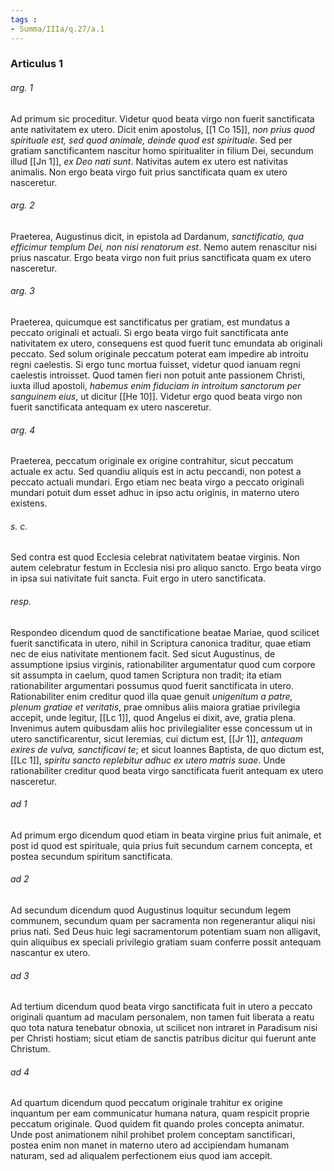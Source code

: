 ```yaml
---
tags : 
- Summa/IIIa/q.27/a.1
---
```


### Articulus 1

###### arg. 1
Ad primum sic proceditur. Videtur quod beata virgo non fuerit sanctificata ante nativitatem ex utero. Dicit enim apostolus, [[1 Co 15]], *non prius quod spirituale est, sed quod animale, deinde quod est spirituale*. Sed per gratiam sanctificantem nascitur homo spiritualiter in filium Dei, secundum illud [[Jn 1]], *ex Deo nati sunt*. Nativitas autem ex utero est nativitas animalis. Non ergo beata virgo fuit prius sanctificata quam ex utero nasceretur.

###### arg. 2
Praeterea, Augustinus dicit, in epistola ad Dardanum, *sanctificatio, qua efficimur templum Dei, non nisi renatorum est*. Nemo autem renascitur nisi prius nascatur. Ergo beata virgo non fuit prius sanctificata quam ex utero nasceretur.

###### arg. 3
Praeterea, quicumque est sanctificatus per gratiam, est mundatus a peccato originali et actuali. Si ergo beata virgo fuit sanctificata ante nativitatem ex utero, consequens est quod fuerit tunc emundata ab originali peccato. Sed solum originale peccatum poterat eam impedire ab introitu regni caelestis. Si ergo tunc mortua fuisset, videtur quod ianuam regni caelestis introisset. Quod tamen fieri non potuit ante passionem Christi, iuxta illud apostoli, *habemus enim fiduciam in introitum sanctorum per sanguinem eius*, ut dicitur [[He 10]]. Videtur ergo quod beata virgo non fuerit sanctificata antequam ex utero nasceretur.

###### arg. 4
Praeterea, peccatum originale ex origine contrahitur, sicut peccatum actuale ex actu. Sed quandiu aliquis est in actu peccandi, non potest a peccato actuali mundari. Ergo etiam nec beata virgo a peccato originali mundari potuit dum esset adhuc in ipso actu originis, in materno utero existens.

###### s. c.
Sed contra est quod Ecclesia celebrat nativitatem beatae virginis. Non autem celebratur festum in Ecclesia nisi pro aliquo sancto. Ergo beata virgo in ipsa sui nativitate fuit sancta. Fuit ergo in utero sanctificata.

###### resp.
Respondeo dicendum quod de sanctificatione beatae Mariae, quod scilicet fuerit sanctificata in utero, nihil in Scriptura canonica traditur, quae etiam nec de eius nativitate mentionem facit. Sed sicut Augustinus, de assumptione ipsius virginis, rationabiliter argumentatur quod cum corpore sit assumpta in caelum, quod tamen Scriptura non tradit; ita etiam rationabiliter argumentari possumus quod fuerit sanctificata in utero. Rationabiliter enim creditur quod illa quae genuit *unigenitum a patre, plenum gratiae et veritatis*, prae omnibus aliis maiora gratiae privilegia accepit, unde legitur, [[Lc 1]], quod Angelus ei dixit, ave, gratia plena. Invenimus autem quibusdam aliis hoc privilegialiter esse concessum ut in utero sanctificarentur, sicut Ieremias, cui dictum est, [[Jr 1]], *antequam exires de vulva, sanctificavi te*; et sicut Ioannes Baptista, de quo dictum est, [[Lc 1]], *spiritu sancto replebitur adhuc ex utero matris suae*. Unde rationabiliter creditur quod beata virgo sanctificata fuerit antequam ex utero nasceretur.

###### ad 1
Ad primum ergo dicendum quod etiam in beata virgine prius fuit animale, et post id quod est spirituale, quia prius fuit secundum carnem concepta, et postea secundum spiritum sanctificata.

###### ad 2
Ad secundum dicendum quod Augustinus loquitur secundum legem communem, secundum quam per sacramenta non regenerantur aliqui nisi prius nati. Sed Deus huic legi sacramentorum potentiam suam non alligavit, quin aliquibus ex speciali privilegio gratiam suam conferre possit antequam nascantur ex utero.

###### ad 3
Ad tertium dicendum quod beata virgo sanctificata fuit in utero a peccato originali quantum ad maculam personalem, non tamen fuit liberata a reatu quo tota natura tenebatur obnoxia, ut scilicet non intraret in Paradisum nisi per Christi hostiam; sicut etiam de sanctis patribus dicitur qui fuerunt ante Christum.

###### ad 4
Ad quartum dicendum quod peccatum originale trahitur ex origine inquantum per eam communicatur humana natura, quam respicit proprie peccatum originale. Quod quidem fit quando proles concepta animatur. Unde post animationem nihil prohibet prolem conceptam sanctificari, postea enim non manet in materno utero ad accipiendam humanam naturam, sed ad aliqualem perfectionem eius quod iam accepit.

